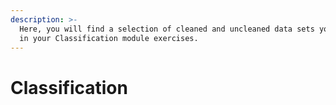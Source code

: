 ```yaml
---
description: >-
  Here, you will find a selection of cleaned and uncleaned data sets you can use
  in your Classification module exercises.
---
```


# Classification

